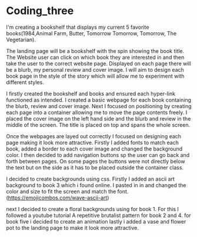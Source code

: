 # Coding_three
I'm creating a bookshelf that displays my current 5 favorite books(1984,Animal Farm, Butter, Tomorrow Tomorrow, Tomorrow, The Vegetarian). 

The landing page will be a bookshelf with the spin showing the book title. The Website user can click on which book they are interested in and then take the user to the correct website page. 
Displayed on each page there will be a blurb, my personal review and cover image. I will aim to design each book page in the style of the story which will allow me to experiment with different styles.

I firstly created the bookshelf and books and ensured each hyper-link functioned as intended. I created a basic webpage for each book containing the blurb, review and cover image. Next I focused on positioning by creating each page into a container allowing me to move the page contents freely. I placed the cover image on the left hand side and the blurb and review in the middle of the screen. The title is placed on top and spans the whole screen.

Once the webpages are layed out correctly I focused on designing each page making it look more attractive. 
Firstly I added fonts to match each book, added a border to each cover image and changed the background color. 
I then decided to add navigation buttons sp the user can go back and forth between pages.
On some pages the buttons were not directly below the text but on the side as it has to be placed outside the container class.

I decided to create backgrounds using css. Firstly I added an ascii art background to book 3 which i found online. I pasted in in and changed the color and size to fit the screen and match the font. (https://emojicombos.com/wave-ascii-art)

next
I decided to create a floral backgrounds using for book 1. For this I followed a youtube tutorial 
A repetitive brutalist pattern for book 2 and 4. 
for book five i decided to create an animation 
lastly i added a vase and flower pot to the landing page to make it look more attractive.


